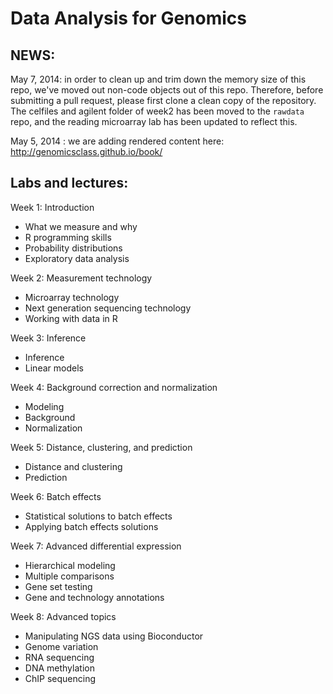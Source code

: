 # Data Analysis for Genomics

## NEWS:

May 7, 2014: in order to clean up and trim down the memory size of
this repo, we've moved out non-code objects
out of this repo. Therefore, before submitting a pull request,
please first clone a clean copy of the repository.
The celfiles and agilent folder of week2 has been
moved to the `rawdata` repo, and the reading microarray lab has
been updated to reflect this.

May 5, 2014 : we are adding rendered content here: <http://genomicsclass.github.io/book/>

## Labs and lectures:

Week 1: Introduction

- What we measure and why
- R programming skills
- Probability distributions
- Exploratory data analysis

Week 2: Measurement technology

- Microarray technology
- Next generation sequencing technology
- Working with data in R

Week 3: Inference

- Inference
- Linear models

Week 4: Background correction and normalization

- Modeling
- Background
- Normalization
 
Week 5: Distance, clustering, and prediction

- Distance and clustering
- Prediction

Week 6: Batch effects

- Statistical solutions to batch effects
- Applying batch effects solutions

Week 7: Advanced differential expression

- Hierarchical modeling
- Multiple comparisons
- Gene set testing
- Gene and technology annotations

Week 8: Advanced topics

- Manipulating NGS data using Bioconductor
- Genome variation
- RNA sequencing
- DNA methylation
- ChIP sequencing

